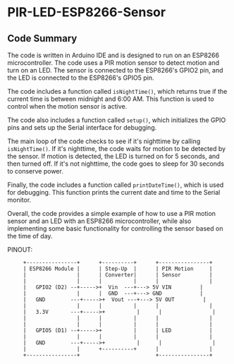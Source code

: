 # PIR-LED-ESP8266-Sensor


## Code Summary

The code is written in Arduino IDE and is designed to run on an ESP8266 microcontroller. The code uses a PIR motion sensor to detect motion and turn on an LED. The sensor is connected to the ESP8266's GPIO2 pin, and the LED is connected to the ESP8266's GPIO5 pin.

The code includes a function called `isNightTime()`, which returns true if the current time is between midnight and 6:00 AM. This function is used to control when the motion sensor is active.

The code also includes a function called `setup()`, which initializes the GPIO pins and sets up the Serial interface for debugging.

The main loop of the code checks to see if it's nighttime by calling `isNightTime()`. If it's nighttime, the code waits for motion to be detected by the sensor. If motion is detected, the LED is turned on for 5 seconds, and then turned off. If it's not nighttime, the code goes to sleep for 30 seconds to conserve power.

Finally, the code includes a function called `printDateTime()`, which is used for debugging. This function prints the current date and time to the Serial monitor.

Overall, the code provides a simple example of how to use a PIR motion sensor and an LED with an ESP8266 microcontroller, while also implementing some basic functionality for controlling the sensor based on the time of day.


PINOUT:

         +----------------+      +----------+      +----------------+
         | ESP8266 Module |      | Step-Up  |      | PIR Motion     |
         |                |      | Converter|      | Sensor         |
         |                |      |          |      |                |
         |   GPIO2 (D2) --+----->+  Vin  ---+---> 5V VIN         |
         |                |      |  GND  ---+---> GND            |
         |   GND        ---+----->+  Vout ---+---> 5V OUT         |
         |                |      |          |      |                |
         |   3.3V       ---+----->+          |      |                |
         |                |      |          |      |                |
         |                |      |          |      |                |
         |   GPIO5 (D1) --+----->+          |      | LED            |
         |                |      |          |      |                |
         |   GND        ---+----->+          |      |                |
         |                |      +----------+      |                |
         +----------------+                        +----------------+
